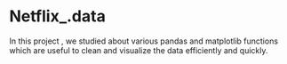 # Netflix_.data
In this project , we studied about various pandas and matplotlib functions which are useful to clean and visualize the data efficiently and quickly.
